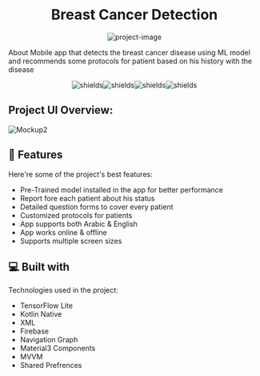 <h1 align="center" id="title">Breast Cancer Detection</h1>

<p align="center"><img src="https://socialify.git.ci/MohamedElattar22/Breast_Cancer_Detection/image?language=1&amp;name=1&amp;owner=1&amp;theme=Light" alt="project-image"></p>

<p id="description">About Mobile app that detects the breast cancer disease using ML model and recommends some protocols for patient based on his history with the disease</p>

<p align="center"><img src="https://img.shields.io/badge/Android-Native-blue" alt="shields"><img src="https://img.shields.io/badge/TensorFlowLite-Android-blue" alt="shields"><img src="https://img.shields.io/badge/MVVM-Android-orange" alt="shields"><img src="https://img.shields.io/badge/Firebase-Android-orange" alt="shields"></p>

<h2>Project UI Overview:</h2>

![Mockup2](https://github.com/user-attachments/assets/372f4c67-cd2f-4504-b6b4-fc4316e1ecb4)

  
  
<h2>🧐 Features</h2>

Here're some of the project's best features:

*   Pre-Trained model installed in the app for better performance
*   Report fore each patient about his status
*   Detailed question forms to cover every patient
*   Customized protocols for patients
*   App supports both Arabic & English
*   App works online & offline
*   Supports multiple screen sizes

  
  
<h2>💻 Built with</h2>

Technologies used in the project:

*   TensorFlow Lite
*   Kotlin Native
*   XML
*   Firebase
*   Navigation Graph
*   Material3 Components
*   MVVM
*   Shared Prefrences
